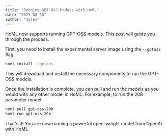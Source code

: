 ```yaml
---
title: "Running GPT-OSS Models with HoML"
date: "2025-08-10"
author: "Jules"
---
```


HoML now supports running GPT-OSS models. This post will guide you through the process.

First, you need to install the experimental server image using the `--gptoss` flag:

```bash
homl install --gptoss
```

This will download and install the necessary components to run the GPT-OSS models.

Once the installation is complete, you can pull and run the models as you would with any other model in HoML. For example, to run the 20B parameter model:

```bash
homl pull gpt-oss:20b
homl run gpt-oss:20b
```

That's it! You are now running a powerful open-weight model from OpenAI with HoML.
